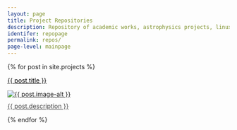 ```yaml
---
layout: page
title: Project Repositories
description: Repository of academic works, astrophysics projects, linux scripts, latex templates, and digital design by Soumyadeep Das.
identifer: repopage
permalink: repos/
page-level: mainpage
---
```

<div  class="posts">
{% for post in site.projects %}
<article>
    <p><a style="color: black; font-weight: 400;" href="{{ post.url  | absolute_url }}">{{ post.title }}</a></p>
            <a href="{{ post.url  | absolute_url }}" class="image">
                <picture>
                <source data-srcset="{{ post.image-webp | absolute_url }}" type="image/webp" >
                <source data-srcset="{{ post.image | absolute_url }}" type="image/jpeg" > 
                <img src="{{ post.image-thumb | absolute_url }}" alt="{{ post.image-alt }}" data-src="{{ post.image | absolute_url }}"  class="lazyload" />
                </picture> 
                <p style="margin-top: 10px; color: #444444;">{{ post.description }}</p>
            </a>
        </article>
  {% endfor %}
</div>